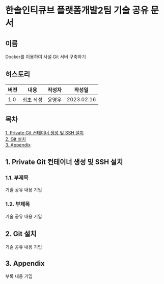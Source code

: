 # 한솔인티큐브 플랫폼개발2팀 기술 공유 문서
## 이름
Docker를 이용하여 사설 Git 서버 구축하기
## 히스토리
| 버전  | 내용    | 작성자 | 작성일        |
|-----|-------|-----|------------|
| 1.0 | 최초 작성 | 윤영우 | 2023.02.16 |
## 목차
[1. Private Git 컨테이너 생성 및 SSH 설치](#1-private-git-컨테이너-생성-및-SSH-설치)  
[2. Git 설치](#2-git-설치)  
[3. Appendix](#3-appendix)
## 1. Private Git 컨테이너 생성 및 SSH 설치
### 1.1. 부제목
기술 공유 내용 기입
### 1.2. 부제목
기술 공유 내용 기입
## 2. Git 설치
기술 공유 내용 기입
## 3. Appendix
부록 내용 기입